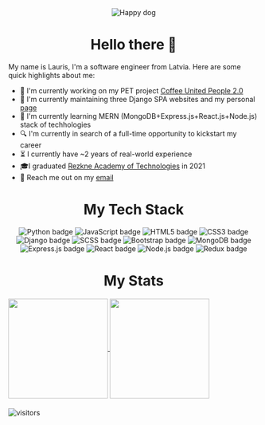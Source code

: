 <div align="center">
  <img src="https://media.giphy.com/media/26Fxy3Iz1ari8oytO/giphy.gif" alt="Happy dog">
</div>
<h1 align="center">
  Hello there 👋
</h1>

My name is Lauris, I'm a software engineer from Latvia. Here are some quick highlights about me:

- 🔭 I'm currently working on my PET project [Coffee United People 2.0](https://github.com/LaSTiqq/Coffee-united-people-2.0)
- 🔧 I'm currently maintaining three Django SPA websites and my personal [page](https://laurisstirna.eu.pythonanywhere.com/)
- 🌱 I'm currently learning MERN (MongoDB+Express.js+React.js+Node.js) stack of techhologies
- 🔍 I'm currently in search of a full-time opportunity to kickstart my career
- ⏳ I currently have ~2 years of real-world experience
- 🎓I graduated [Rezkne Academy of Technologies](https://www.rta.lv/) in 2021
- 📢 Reach me out on my [email](mailto:lavrencij13@gmail.com)

<h1 align="center">
  My Tech Stack
</h1>

<div align="center">
    <img src="https://img.shields.io/badge/-Python-blue?logo=python&logoColor=white&style=for-the-badge" alt="Python badge">
    <img src="https://img.shields.io/badge/-JavaScript-yellow?logo=javascript&logoColor=white&style=for-the-badge" alt="JavaScript badge">
    <img src="https://img.shields.io/badge/-HTML5-red?logo=html5&logoColor=white&style=for-the-badge" alt="HTML5 badge">
    <img src="https://img.shields.io/badge/-CSS3-blueviolet?logo=css3&logoColor=white&style=for-the-badge" alt="CSS3 badge">
    <img src="https://img.shields.io/badge/-Django-green?logo=django&logoColor=white&style=for-the-badge" alt="Django badge">
    <img src="https://img.shields.io/badge/-SCSS-pink?logo=sass&logoColor=white&style=for-the-badge" alt="SCSS badge">
    <img src="https://img.shields.io/badge/-Bootstrap-purple?logo=bootstrap&logoColor=white&style=for-the-badge" alt="Bootstrap badge">
    <img src="https://img.shields.io/badge/-MongoDB-green?logo=mongodb&logoColor=white&style=for-the-badge" alt="MongoDB badge">
    <img src="https://img.shields.io/badge/-Express.js-grey?logo=express&logoColor=white&style=for-the-badge" alt="Express.js badge">
    <img src="https://img.shields.io/badge/-React.js-blue?logo=react&logoColor=white&style=for-the-badge" alt="React badge">
    <img src="https://img.shields.io/badge/-Node.js-green?logo=node.js&amp;logoColor=white&style=for-the-badge" alt="Node.js badge">
    <img src="https://img.shields.io/badge/-Redux-purple?logo=redux&logoColor=white&style=for-the-badge" alt="Redux badge">
</div>

<h1 align="center">
  My Stats
</h1>

<p style="margin-bottom: 20px;">
  <a href="https://github.com/anuraghazra/github-readme-stats">
    <img height=200 align="center" src="https://github-readme-stats.vercel.app/api?username=LaSTiqq&theme=transparent" />
  </a>
  <a href="https://github.com/anuraghazra/convoychat">
    <img height=200 align="center" src="https://github-readme-stats.vercel.app/api/top-langs?username=LaSTiqq&layout=compact&langs_count=4&theme=transparent&card_width=300" />
  </a>

![visitors](https://visitor-badge.laobi.icu/badge?page_id=lastiqq.lastiqq)
